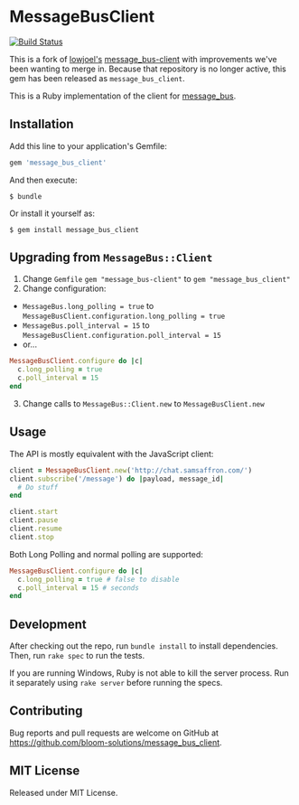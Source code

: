 # MessageBusClient
[![Build Status](https://travis-ci.org/bloom-solutions/message_bus_client.svg?branch=master)](https://travis-ci.org/bloom-solutions/message_bus_client)

This is a fork of [lowjoel's](https://github.com/lowjoel) [message_bus-client](https://github.com/lowjoel/message_bus-client) with improvements we've been wanting to merge in. Because that repository is no longer active, this gem has been released as `message_bus_client`.

This is a Ruby implementation of the client for [message_bus](https://github.com/samsaffron/message_bus).

## Installation

Add this line to your application's Gemfile:

```ruby
gem 'message_bus_client'
```

And then execute:

    $ bundle

Or install it yourself as:

    $ gem install message_bus_client

## Upgrading from `MessageBus::Client`

1) Change `Gemfile` `gem "message_bus-client"` to `gem "message_bus_client"`
2) Change configuration:
  - `MessageBus.long_polling = true` to `MessageBusClient.configuration.long_polling = true`
  - `MessageBus.poll_interval = 15` to `MessageBusClient.configuration.poll_interval = 15`
  - or...

  ```ruby
  MessageBusClient.configure do |c|
    c.long_polling = true
    c.poll_interval = 15
  end
  ```
3) Change calls to `MessageBus::Client.new` to `MessageBusClient.new`

## Usage

The API is mostly equivalent with the JavaScript client:

```ruby
client = MessageBusClient.new('http://chat.samsaffron.com/')
client.subscribe('/message') do |payload, message_id|
  # Do stuff
end

client.start
client.pause
client.resume
client.stop
```

Both Long Polling and normal polling are supported:

```ruby
MessageBusClient.configure do |c|
  c.long_polling = true # false to disable
  c.poll_interval = 15 # seconds
end
```

## Development

After checking out the repo, run `bundle install` to install dependencies. Then, run `rake spec` to
run the tests.

If you are running Windows, Ruby is not able to kill the server process. Run it separately using
`rake server` before running the specs.

## Contributing

Bug reports and pull requests are welcome on GitHub at
https://github.com/bloom-solutions/message_bus_client.

## MIT License

Released under MIT License.
